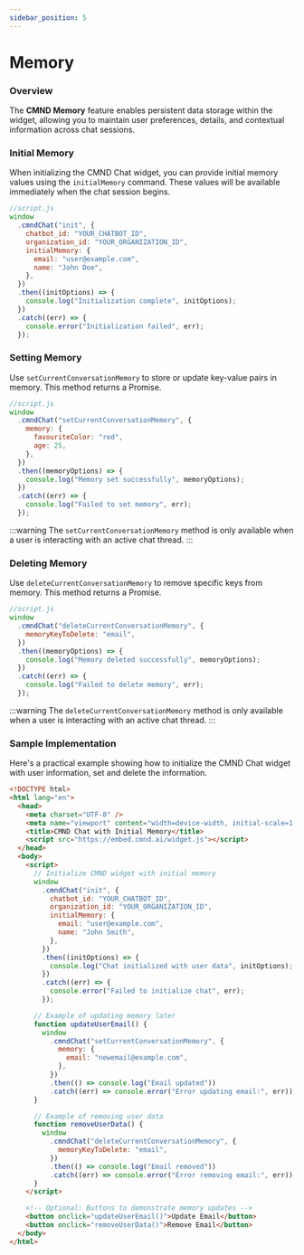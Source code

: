 ```yaml
---
sidebar_position: 5
---
```


# Memory

### Overview

The **CMND Memory** feature enables persistent data storage within the widget, allowing you to maintain user preferences, details, and contextual information across chat sessions.

### Initial Memory

When initializing the CMND Chat widget, you can provide initial memory values using the `initialMemory` command. These values will be available immediately when the chat session begins.

```javascript
//script.js
window
  .cmndChat("init", {
    chatbot_id: "YOUR_CHATBOT_ID",
    organization_id: "YOUR_ORGANIZATION_ID",
    initialMemory: {
      email: "user@example.com",
      name: "John Doe",
    },
  })
  .then((initOptions) => {
    console.log("Initialization complete", initOptions);
  })
  .catch((err) => {
    console.error("Initialization failed", err);
  });
```

### Setting Memory

Use `setCurrentConversationMemory` to store or update key-value pairs in memory. This method returns a Promise.

```javascript
//script.js
window
  .cmndChat("setCurrentConversationMemory", {
    memory: {
      favouriteColor: "red",
      age: 25,
    },
  })
  .then((memoryOptions) => {
    console.log("Memory set successfully", memoryOptions);
  })
  .catch((err) => {
    console.log("Failed to set memory", err);
  });
```

:::warning
The `setCurrentConversationMemory` method is only available when a user is interacting with an active chat thread.
:::

### Deleting Memory

Use `deleteCurrentConversationMemory` to remove specific keys from memory. This method returns a Promise.

```javascript
//script.js
window
  .cmndChat("deleteCurrentConversationMemory", {
    memoryKeyToDelete: "email",
  })
  .then((memoryOptions) => {
    console.log("Memory deleted successfully", memoryOptions);
  })
  .catch((err) => {
    console.log("Failed to delete memory", err);
  });
```

:::warning
The `deleteCurrentConversationMemory` method is only available when a user is interacting with an active chat thread.
:::

### Sample Implementation

Here's a practical example showing how to initialize the CMND Chat widget with user information, set and delete the information.

```html
<!DOCTYPE html>
<html lang="en">
  <head>
    <meta charset="UTF-8" />
    <meta name="viewport" content="width=device-width, initial-scale=1.0" />
    <title>CMND Chat with Initial Memory</title>
    <script src="https://embed.cmnd.ai/widget.js"></script>
  </head>
  <body>
    <script>
      // Initialize CMND widget with initial memory
      window
        .cmndChat("init", {
          chatbot_id: "YOUR_CHATBOT_ID",
          organization_id: "YOUR_ORGANIZATION_ID",
          initialMemory: {
            email: "user@example.com",
            name: "John Smith",
          },
        })
        .then((initOptions) => {
          console.log("Chat initialized with user data", initOptions);
        })
        .catch((err) => {
          console.error("Failed to initialize chat", err);
        });

      // Example of updating memory later
      function updateUserEmail() {
        window
          .cmndChat("setCurrentConversationMemory", {
            memory: {
              email: "newemail@example.com",
            },
          })
          .then(() => console.log("Email updated"))
          .catch((err) => console.error("Error updating email:", err));
      }

      // Example of removing user data
      function removeUserData() {
        window
          .cmndChat("deleteCurrentConversationMemory", {
            memoryKeyToDelete: "email",
          })
          .then(() => console.log("Email removed"))
          .catch((err) => console.error("Error removing email:", err));
      }
    </script>

    <!-- Optional: Buttons to demonstrate memory updates -->
    <button onclick="updateUserEmail()">Update Email</button>
    <button onclick="removeUserData()">Remove Email</button>
  </body>
</html>
```
